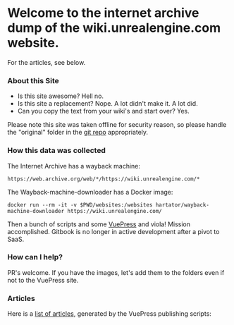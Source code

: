 # Welcome to the internet archive dump of the wiki.unrealengine.com website.

For the articles, see below.

### About this Site

- Is this site awesome?  Hell no.
- Is this site a replacement?  Nope.  A lot didn't make it.  A lot did.
- Can you copy the text from your wiki's and start over?  Yes.

Please note this site was taken offline for security reason, so please handle the "original" folder in the [git repo](https://github.com/MichaelJCole/wiki.unrealengine.com) appropriately.

### How this data was collected

The Internet Archive has a wayback machine:

```
https://web.archive.org/web/*/https://wiki.unrealengine.com/*
```

The Wayback-machine-downloader has a Docker image:

```
docker run --rm -it -v $PWD/websites:/websites hartator/wayback-machine-downloader https://wiki.unrealengine.com/ 
```

Then a bunch of scripts and some [VuePress](https://snipcart.com/blog/choose-best-static-site-generator) and viola!  Mission accomplished.  Gitbook is no longer in active development after a pivot to SaaS.

### How can I help?

PR's welcome.  If you have the images, let's add them to the folders even if not to the VuePress site.

### Articles

Here is a [list of articles](https://michaeljcole.github.io/wiki.unrealengine.com/), generated by the VuePress publishing scripts:

